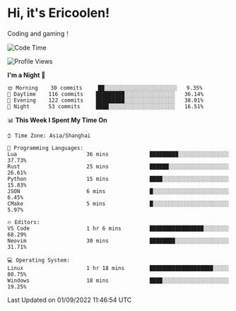 # Hi, it's Ericoolen!
Coding and gaming！

<!--START_SECTION:waka-->
![Code Time](http://img.shields.io/badge/Code%20Time-350%20hrs%2032%20mins-blue)

![Profile Views](http://img.shields.io/badge/Profile%20Views-1-blue)

**I'm a Night 🦉** 

```text
🌞 Morning    30 commits     ██░░░░░░░░░░░░░░░░░░░░░░░   9.35% 
🌆 Daytime    116 commits    █████████░░░░░░░░░░░░░░░░   36.14% 
🌃 Evening    122 commits    █████████░░░░░░░░░░░░░░░░   38.01% 
🌙 Night      53 commits     ████░░░░░░░░░░░░░░░░░░░░░   16.51%

```


📊 **This Week I Spent My Time On** 

```text
⌚︎ Time Zone: Asia/Shanghai

💬 Programming Languages: 
Lua                      36 mins             █████████░░░░░░░░░░░░░░░░   37.73% 
Rust                     25 mins             ██████░░░░░░░░░░░░░░░░░░░   26.61% 
Python                   15 mins             ████░░░░░░░░░░░░░░░░░░░░░   15.83% 
JSON                     6 mins              █░░░░░░░░░░░░░░░░░░░░░░░░   6.45% 
CMake                    5 mins              █░░░░░░░░░░░░░░░░░░░░░░░░   5.97%

🔥 Editors: 
VS Code                  1 hr 6 mins         █████████████████░░░░░░░░   68.29% 
Neovim                   30 mins             ████████░░░░░░░░░░░░░░░░░   31.71%

💻 Operating System: 
Linux                    1 hr 18 mins        ████████████████████░░░░░   80.75% 
Windows                  18 mins             ████░░░░░░░░░░░░░░░░░░░░░   19.25%

```


 Last Updated on 01/09/2022 11:46:54 UTC
<!--END_SECTION:waka-->


